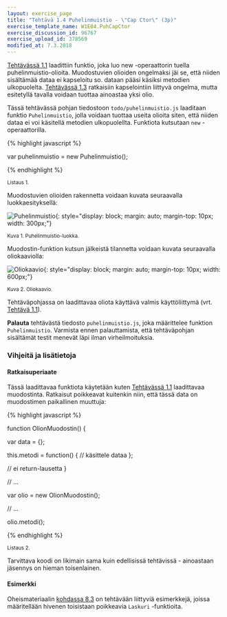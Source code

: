 ```yaml
---
layout: exercise_page
title: "Tehtävä 1.4 Puhelinmuistio - \"Cap Ctor\" (3p)"
exercise_template_name: W1E04.PuhCapCtor
exercise_discussion_id: 96767
exercise_upload_id: 378569
modified_at: 7.3.2018
---
```


[Tehtävässä 1.1](../tehtava11)
laadittiin funktio, joka luo new -operaattorin tuella puhelinmuistio-olioita. Muodostuvien olioiden ongelmaksi jäi se, että niiden sisältämää dataa ei kapseloitu so. dataan pääsi käsiksi metodien ulkopuolelta. [Tehtävässä 1.3](../tehtava13) ratkaisiin kapselointiin liittyvä ongelma, mutta esitetyllä tavalla voidaan tuottaa ainoastaa yksi olio.  

Tässä tehtävässä pohjan tiedostoon `todo/puhelinmuistio.js` laaditaan funktio `Puhelinmuistio`, jolla voidaan tuottaa useita olioita siten, että niiden dataa ei voi käsitellä metodien ulkopuolellta. Funktiota kutsutaan `new` -operaattorilla.


{% highlight javascript %}

var puhelinmuistio = new Puhelinmuistio();

{% endhighlight %}

<small>Listaus 1.</small>

Muodostuvien olioiden rakennetta voidaan kuvata seuraavalla luokkaesityksellä:

![Puhelinmuistio](../img/puhelinmuistio_luokka_13.png "Puhelinmuistio"){: style="display: block; margin: auto; margin-top: 10px; width: 300px;"}

<small>Kuva 1. Puhelinmuistio-luokka.</small>

Muodostin-funktion kutsun jälkeistä tilannetta voidaan kuvata seuraavalla oliokaaviolla:

![Oliokaavio](../img/puhelinmuistio_olio_13a.png "Oliokaavio"){: style="display: block; margin: auto; margin-top: 10px; width: 600px;"}

<small>Kuva 2. Oliokaavio.</small>

Tehtäväpohjassa on laadittavaa oliota käyttävä valmis käyttöliittymä (vrt. [Tehtävä 1.1](../tehtava11)).

**Palauta** tehtävästä tiedosto `puhelinmuistio.js`, joka määrittelee funktion `Puhelinmuistio`. Varmista ennen palauttamista, että tehtäväpohjan sisältämät testit menevät läpi ilman virheilmoituksia.

### Vihjeitä ja lisätietoja

#### Ratkaisuperiaate

Tässä laadittavaa funktiota käytetään kuten [Tehtävässä 1.1](../tehtava11) laadittavaa muodostinta. Ratkaisut poikkeavat kuitenkin niin, että tässä data on muodostimen paikallinen muuttuja:

{% highlight javascript %}

function OlionMuodostin() {

  var data = {};

  this.metodi = function() {
    // käsittele dataa
  };

  // ei return-lausetta
}

// ...

var olio = new OlionMuodostin();

// ...

olio.metodi();

{% endhighlight %}

<small>Listaus 2.</small>

Tarvittava koodi on likimain sama kuin edellisissä tehtävissä - ainoastaan jäsennys on hieman toisenlainen.

#### Esimerkki

Oheismateriaalin [kohdassa 8.3](http://web-selainohjelmointi.github.io/#8.3-Olioiden-tila-ja-new) on tehtävään liittyviä esimerkkejä, joissa määritellään hivenen toisistaan poikkeavia  `Laskuri` -funktioita.
